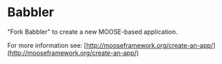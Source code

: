 Babbler
=====

"Fork Babbler" to create a new MOOSE-based application.

For more information see: [http://mooseframework.org/create-an-app/](http://mooseframework.org/create-an-app/)

